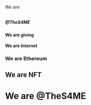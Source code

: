 ###### We are
##### @TheS4ME
#### We are giving
**We are Internet**
### We are Ethereum
## We are NFT
# We are @TheS4ME
